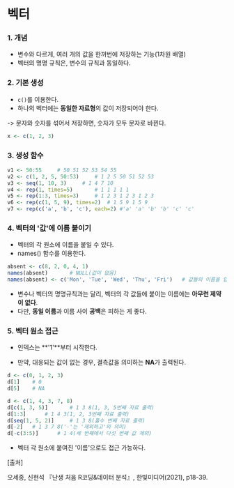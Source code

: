 # 벡터

### 1. 개념

- 변수와 다르게, 여러 개의 값을 한꺼번에 저장하는 기능(1차원 배열)
- 벡터의 명명 규칙은, 변수의 규칙과 동일하다.



### 2. 기본 생성

- `c()`를 이용한다.
- 하나의 벡터에는 **동일한 자료형**의 값이 저장되어야 한다.

-> 문자와 숫자를 섞어서 저장하면, 숫자가 모두 문자로 바뀐다.

~~~ R
x <- c(1, 2, 3)
~~~



### 3. 생성 함수

~~~ R
v1 <- 50:55		# 50 51 52 53 54 55
v2 <- c(1, 2, 5, 50:53)		# 1 2 5 50 51 52 53
v3 <- seq(1, 10, 3)		# 1 4 7 10
v4 <- rep(1, times=5)		# 1 1 1 1 1
v5 <- rep(1:3, times=3)		# 1 2 3 1 2 3 1 2 3
v6 <- rep(c(1, 5, 9), times=2)	# 1 5 9 1 5 9
v7 <- rep(c('a', 'b', 'c'), each=2)	#'a' 'a' 'b' 'b' 'c' 'c'
~~~



### 4. 벡터의 '값'에 이름 붙이기

- 벡터의 각 원소에 이름을 붙일 수 있다.
- names() 함수를 이용한다.

~~~R
absent <- c(8, 2, 0, 4, 1) 
names(absent)		# NULL(값이 없음)
names(absent) <- c('Mon', 'Tue', 'Wed', 'Thu', 'Fri')	# 값들의 이름을 입력
~~~

- 변수나 벡터의 명명규칙과는 달리, 벡터의 각 값들에 붙이는 이름에는 **아무런 제약이 없다**.
- 다만, **동일 이름**과 이름 사이 **공백**은 피하는 게 좋다.



### 5.  벡터 원소 접근

- 인덱스는 **'1'**부터 시작한다.

- 만약, 대응되는 값이 없는 경우, 결측값을 의미하는 **NA**가 출력된다.

~~~R
d <- c(0, 1, 2, 3)
d[1]	# 0
d[5]	# NA
~~~

~~~ R
d <- c(1, 4, 3, 7, 8)
d[c(1, 3, 5)]		# 1 3 8(1, 3, 5번째 자료 출력)
d[1:3]		# 1 4 3(1, 2, 3번째 자료 출력)
d[seq(1, 5, 2)]		# 1 3 8(홀수 번째 자료 출력)
d[-2]	# 1 3 7 8('-'는 '제외하고'의 의미)
d[-c(3:5)]		# 1 4(세 번째에서 다섯 번째 값 제외)
~~~

- 벡터 각 원소에 붙여진 '이름'으로도 접근 가능하다.



[출처]<br/>

오세종, 신현석 『난생 처음 R코딩&데이터 분석』, 한빛미디어(2021), p18-39.